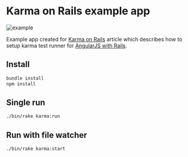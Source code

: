 # Karma on Rails example app

![example](https://monterail-share.s3.amazonaws.com/public/github/rails-angular-karma-example/karma.png)

Example app created for [Karma on Rails](http://codetunes.com/2014/karma-on-rails/) article which describes how to setup karma test runner for [AngularJS with Rails](http://codetunes.com/2014/5-tips-on-how-to-use-angularjs-with-rails-that-changed-how-we-work/).

## Install

```bash
bundle install
npm install
```

## Single run

```bash
./bin/rake karma:run
```

## Run with file watcher

```bash
./bin/rake karma:start
```
